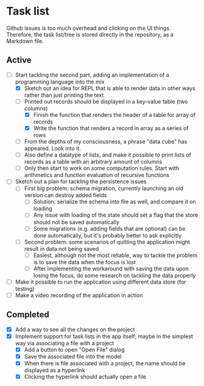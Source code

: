 # Task list

Github issues is too much overhead and clicking on the UI things. Therefore, the task list/tree is stored directly in the repository, as a Markdown file.

## Active

* [ ] Start tackling the second part, adding an implementation of a programming language into the mix
  * [x] Sketch out an idea for REPL that is able to render data in other ways rather than just printing the text
  * [ ] Printed out records should be displayed in a key-value table (two columns)
    * [x] Finish the function that renders the header of a table for array of records
    * [x] Write the function that renders a record in array as a series of rows
  * [ ] From the depths of my consciousness, a phrase "data cube" has appeared. Look into it.
  * [ ] Also define a datatype of lists, and make it possible to print lists of records as a table with an arbitrary amount of columns
  * [ ] Only then start to work on some computation rules. Start with arithmetics and function evaluation of recursive functions
* [ ] Sketch out a plan for tackling the persistence issues
  * [ ] First big problem: schema migration, currently launching an old version can destroy added fields
    * [ ] Solution: serialize the schema into file as well, and compare it on loading
    * [ ] Any issue with loading of the state should set a flag that the store should not be saved automatically
    * [ ] Some migrations (e.g. adding fields that are optional) can be done automatically, but it's probably better to ask explicitly
  * [ ] Second problem: some scenarios of quitting the application might result in data not being saved
    * [ ] Easiest, although not the most reliable, way to tackle the problem is to save the data when the focus is lost
    * [ ] After implementing the workaround with saving the data upon losing the focus, do some research on tackling the data properly
* [ ] Make it possible to run the application using different data store (for testing)
* [ ] Make a video recording of the application in action

## Completed

* [x] Add a way to see all the changes on the project
* [x] Implement support for task lists in the app itself; maybe in the simplest way via associating a file with a project
  * [x] Add a button to open "Open File" dialog
  * [x] Save the associated file into the model
  * [x] When there is file associated with a project, the name should be displayed as a hyperlink
  * [x] Clicking the hyperlink should actually open a file
